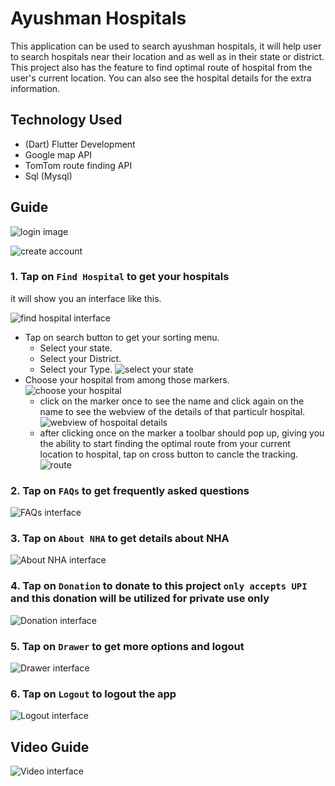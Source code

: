 # Ayushman Hospitals

This application can be used to search ayushman hospitals, it will help user to search hospitals near their location and as well as in their state or district. This project also has the feature to find optimal route of hospital from the user's current location. You can also see the hospital details for the extra information.

## Technology Used

- (Dart) Flutter Development
- Google map API
- TomTom route finding API
- Sql (Mysql)

## Guide

![login image](https://cdn.discordapp.com/attachments/959839099450171522/1042006987426234368/Screenshot_20221115-003437.jpg) 

![create account](https://cdn.discordapp.com/attachments/959839099450171522/1042006986927132682/Screenshot_20221115-003445.jpg)

### 1. Tap on `Find Hospital` to get your hospitals

it will show you an interface like this.

![find hospital interface](https://cdn.discordapp.com/attachments/959839099450171522/1042007129168556044/Screenshot_20221115-002725.jpg)

- Tap on search button to get your sorting menu.
  - Select your state.
  - Select your District.
  - Select your Type.
      ![select your state](https://cdn.discordapp.com/attachments/959839099450171522/1042007128010924043/Screenshot_20221115-002928.jpg)
- Choose your hospital from among those markers.
  ![choose your hospital](https://cdn.discordapp.com/attachments/959839099450171522/1042007084142690355/Screenshot_20221115-003154.jpg)
  - click on the marker once to see the name and click again on the name to see the webview of the details of that particulr hospital.
    ![webview of hospoital details](https://cdn.discordapp.com/attachments/959839099450171522/1042007083731652639/Screenshot_20221115-003235_Chrome.jpg)
  - after clicking once on the marker a toolbar should pop up, giving you the ability to start finding the optimal route from your current location to hospital, tap on cross button to cancle the tracking.
    ![route](https://cdn.discordapp.com/attachments/959839099450171522/1042007083928793108/Screenshot_20221115-003319.jpg)

### 2. Tap on `FAQs` to get frequently asked questions

![FAQs interface](https://cdn.discordapp.com/attachments/959839099450171522/1042007083559682058/Screenshot_20221115-003334.jpg)

### 3. Tap on `About NHA` to get details about NHA

![About NHA interface](https://cdn.discordapp.com/attachments/959839099450171522/1042006988202184745/Screenshot_20221115-003341.jpg)

### 4. Tap on `Donation` to donate to this project `only accepts UPI` and this donation will be utilized for private use only

![Donation interface](https://cdn.discordapp.com/attachments/959839099450171522/1042006987900190750/Screenshot_20221115-003419.jpg)

### 5. Tap on `Drawer` to get more options and logout

![Drawer interface](https://cdn.discordapp.com/attachments/959839099450171522/1042006987686285372/Screenshot_20221115-003427.jpg)

### 6. Tap on `Logout` to logout the app

![Logout interface](https://cdn.discordapp.com/attachments/959839099450171522/1042016630340861983/Screenshot_20221115-003427.jpg)

## Video Guide

![Video interface]()
